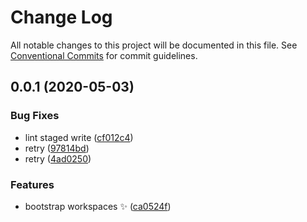 # Change Log

All notable changes to this project will be documented in this file.
See [Conventional Commits](https://conventionalcommits.org) for commit guidelines.

## 0.0.1 (2020-05-03)

### Bug Fixes

- lint staged write ([cf012c4](https://github.com/Ruppyio/eslint-configs/blob/master/packages/eslint-config-ruppy-base/commit/cf012c46bbbdf7905569e90cf9a448109174c668))
- retry ([97814bd](https://github.com/Ruppyio/eslint-configs/blob/master/packages/eslint-config-ruppy-base/commit/97814bd515039b570809b23b8eb43110fc1d8447))
- retry ([4ad0250](https://github.com/Ruppyio/eslint-configs/blob/master/packages/eslint-config-ruppy-base/commit/4ad025039d960ae4127c3d6ca500f837a415e2b0))

### Features

- bootstrap workspaces ✨ ([ca0524f](https://github.com/Ruppyio/eslint-configs/blob/master/packages/eslint-config-ruppy-base/commit/ca0524fdf72c326f30069af33a8aef472932a73a))
